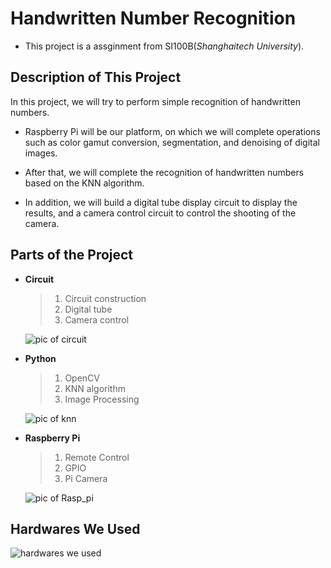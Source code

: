 # Handwritten Number Recognition  

* This project is a assginment from SI100B(_Shanghaitech University_).


## Description of This Project

In this project, we will try to perform simple recognition of handwritten numbers.  

* Raspberry Pi will be our platform, on which we will complete operations such as color gamut conversion, segmentation, and denoising of digital images.  

* After that, we will complete the recognition of handwritten numbers based on the KNN algorithm.  

* In addition, we will build a digital tube display circuit to display the results, and a camera control circuit to control the shooting of the camera.

## Parts of the Project

* __Circuit__
    >
    > 1. Circuit construction
    > 2. Digital tube
    > 3. Camera control

    ![pic of circuit](https://gitee.com/zivmax/pics/raw/master/pic-of-circuit.jpg)

* __Python__
    >
    > 1. OpenCV
    > 2. KNN algorithm
    > 3. Image Processing

    ![pic of knn](https://gitee.com/zivmax/pics/raw/master/pic-of-knn.jpg)
* __Raspberry Pi__
    >
    > 1. Remote Control
    > 2. GPIO
    > 3. Pi Camera

    ![pic of Rasp_pi](https://gitee.com/zivmax/pics/raw/master/pic-of-Rasp_pi.jpg)

## Hardwares We Used

![hardwares we used](https://gitee.com/zivmax/pics/raw/master/hardware-we-used.jpg)